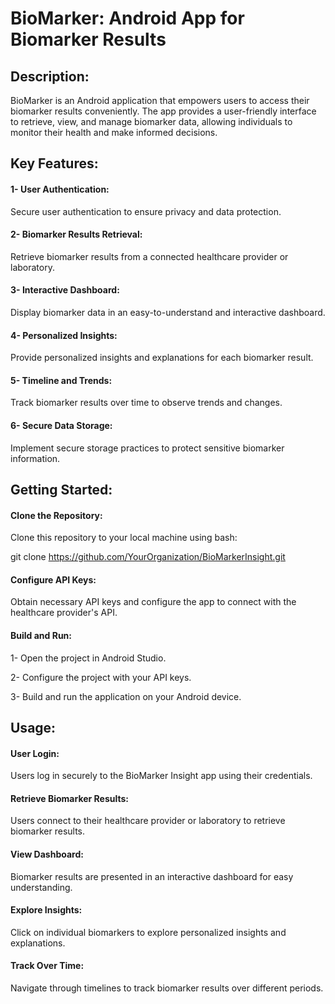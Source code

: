# BioMarker: Android App for Biomarker Results

## Description:

BioMarker is an Android application that empowers users to access their biomarker results conveniently. The app provides a user-friendly interface to retrieve, view, and manage biomarker data, allowing individuals to monitor their health and make informed decisions.

## Key Features:

#### 1- User Authentication:

Secure user authentication to ensure privacy and data protection.
#### 2- Biomarker Results Retrieval:

Retrieve biomarker results from a connected healthcare provider or laboratory.
#### 3- Interactive Dashboard:

Display biomarker data in an easy-to-understand and interactive dashboard.
#### 4- Personalized Insights:

Provide personalized insights and explanations for each biomarker result.
#### 5- Timeline and Trends:

Track biomarker results over time to observe trends and changes.
#### 6- Secure Data Storage:

Implement secure storage practices to protect sensitive biomarker information.

## Getting Started:

#### Clone the Repository:

Clone this repository to your local machine using bash:

git clone https://github.com/YourOrganization/BioMarkerInsight.git
#### Configure API Keys:

Obtain necessary API keys and configure the app to connect with the healthcare provider's API.
#### Build and Run:

1- Open the project in Android Studio.

2- Configure the project with your API keys.

3- Build and run the application on your Android device.
## Usage:

#### User Login:

Users log in securely to the BioMarker Insight app using their credentials.
#### Retrieve Biomarker Results:

Users connect to their healthcare provider or laboratory to retrieve biomarker results.
#### View Dashboard:

Biomarker results are presented in an interactive dashboard for easy understanding.
#### Explore Insights:

Click on individual biomarkers to explore personalized insights and explanations.
#### Track Over Time:

Navigate through timelines to track biomarker results over different periods.
